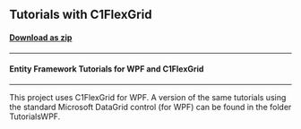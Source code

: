 ## Tutorials with C1FlexGrid
#### [Download as zip](https://downgit.github.io/#/home?url=https://github.com/GrapeCity/ComponentOne-WPF-Samples/tree/master/\NET_4.5.2\C1.WPF.DataSource\VB\TutorialsWPF-C1FlexGrid)
____
#### Entity Framework Tutorials for WPF and C1FlexGrid
____
This project uses C1FlexGrid for WPF.
A version of the same tutorials using the standard Microsoft
DataGrid control (for WPF) can be found in the folder TutorialsWPF.

